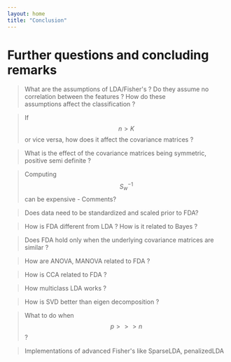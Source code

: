 ```yaml
---
layout: home
title: "Conclusion"
---
```


# Further questions and concluding remarks

> What are the assumptions of LDA/Fisher's ? Do they assume no correlation between the features ? How do these   
assumptions affect the classification ?

> If $$n>K$$ or vice versa, how does it affect the covariance matrices ?

> What is the effect of the covariance matrices being symmetric, positive semi definite ?

> Computing $$S_w^{-1}$$ can be expensive - Comments?

> Does data need to be standardized and scaled prior to FDA? 

> How is FDA different from LDA ? How is it related to Bayes ?

> Does FDA hold only when the underlying covariance matrices are similar ?

> How are ANOVA, MANOVA related to FDA ?

> How is CCA related to FDA ?

> How multiclass LDA works ? 

> How is SVD better than eigen decomposition ?

> What to do when $$p>>>n$$ ?

> Implementations of advanced Fisher's like SparseLDA, penalizedLDA

